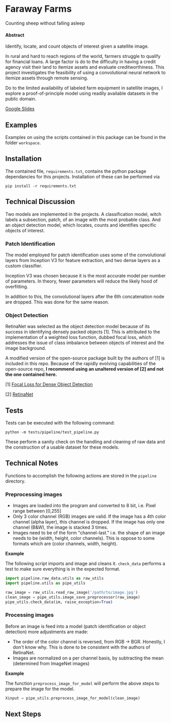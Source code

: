 # Faraway Farms

Counting sheep without falling asleep


#### Abstract 
Identify, locate, and count objects of interest given a satellite image.  

In rural and hard to reach regions of the world, farmers struggle to qualify for financial loans. A large factor is do to the difficulty in having a credit agency visit their land to itemize assets and evaluate creditworthiness. This project investigates the feasibility of using a convolutional neural network to itemize assets through remote sensing.

Do to the limited availability of labeled farm equipment in satellite images, I explore a proof-of-principle model using readily available datasets in the public domain. 

[Google Slides](http://bit.ly/faraway-farms)

## Examples

Examples on using the scripts contained in this package can be found in the folder `workspace`.

## Installation

The contained file, `requirements.txt`, contains the python package dependancies for this projects. Installation of these can be performed via 

~~~
pip install -r requirements.txt
~~~ 

## Technical Discussion

Two models are implemented in the projects. A classification model, witch labels a subsection, patch, of an image with the most probable class. And an object detection model, which locates, counts and identifies specific objects of interest.

### Patch Identification

The model employed for patch identification uses some of the convolutional layers from Inception V3 for feature extraction, and two dense layers as a custom classifier. 

Inception V3 was chosen because it is the most accurate model per number of parameters. In theory, fewer parameters will reduce the likely hood of overfitting. 

In addition to this, the convolutional layers after the 6th concatenation node are dropped. This was done for the same reason.


### Object Detection 

RetinaNet was selected as the object detection model because of its success in identifying densely packed objects [1]. This is attributed to the implementation of a weighted loss function, dubbed focal loss, which addresses the issue of class imbalance between objects of interest and the image background.

A modified version of the open-source package built by the authors of [1] is included in this repo. Because of the rapidly evolving capabilities of the open-source repo, **I recommend using an unaltered version of [2] and not the one contained here.**

[1] [Focal Loss for Dense Object Detection](https://arxiv.org/abs/1708.02002)

[2] [RetinaNet](https://github.com/fizyr/keras-retinanet)

## Tests

Tests can be executed with the following command:

~~~
python -m tests/pipeline/test_pipeline.py
~~~

These perform a sanity check on the handling and cleaning of raw data and the construction of a usable dataset for these models.


## Technical Notes

Functions to accomplish the following actions are stored in the `pipeline` directory. 

### Preprocessing images

 - Images are loaded into the program and converted to 8 bit, i.e. Pixel range between [0,255]
 - Only 3 color channel (RGB) images are valid. If the image has a 4th color channel (alpha layer), this channel is dropped. If the image has only one channel (B&W), the image is stacked 3 times.
 - Images need to be of the form "channel-last." i.e. the shape of an image needs to be (width, height, color channels). This is oppose to some formats which are (color channels, width, height).

**Example**

The following script imports and image and cleans it. `check_data` performs a test to make sure everything is in the expected format. 

```python
import pipeline.raw_data.utils as raw_utils
import pipeline.utils as pipe_utils

raw_image = raw_utils.read_raw_image('/path/to/image.jpg')
clean_image = pipe_utils.image_save_preprocessor(raw_image)
pipe_utils.check_data(im, raise_exception=True)
```

### Processing images

Before an image is feed into a model (patch identification or object detection) more adjustments are made:

 - The order of the color channel is reversed, from RGB -> BGR. Honestly, I don't know why. This is done to be consistent with the authors of RetinaNet.
 - Images are normalized on a per channel basis, by subtracting the mean (determined from ImageNet images)


**Example**

The function `preprocess_image_for_model` will perform the above steps to prepare the image for the model.

```python
Xinput = pipe_utils.preprocess_image_for_model(clean_image)
```


 

## Next Steps